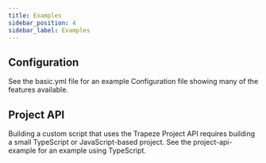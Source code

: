 ```yaml
---
title: Examples
sidebar_position: 4
sidebar_label: Examples
---
```


## Configuration

See the basic.yml file for an example Configuration file showing many of the features available.

## Project API

Building a custom script that uses the Trapeze Project API requires building a small TypeScript or JavaScript-based project. See the project-api-example for an example using TypeScript.